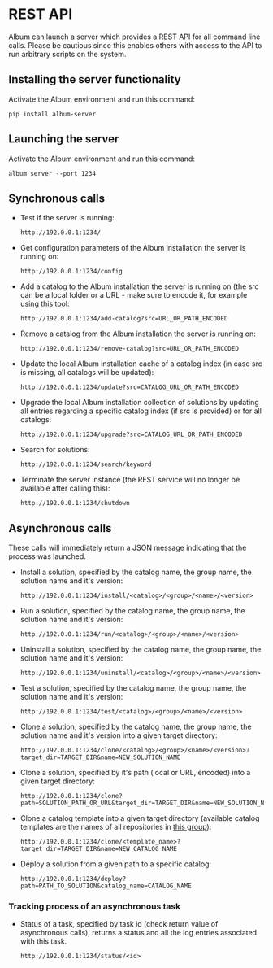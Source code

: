 # REST API

Album can launch a server which provides a REST API for all command line calls. 
Please be cautious since this enables others with access to the API to run arbitrary scripts on the system.

## Installing the server functionality

Activate the Album environment and run this command:
```
pip install album-server
```

## Launching the server
Activate the Album environment and run this command:
```
album server --port 1234
```

## Synchronous calls

- Test if the server is running: 
  ```
  http://192.0.0.1:1234/
  ```
- Get configuration parameters of the Album installation the server is running on:
  ```
  http://192.0.0.1:1234/config
  ```
- Add a catalog to the Album installation the server is running on (the src can be a local folder or a URL - make sure to encode it, for example using [this tool](https://www.urlencoder.org/):
  ```
  http://192.0.0.1:1234/add-catalog?src=URL_OR_PATH_ENCODED
  ```
- Remove a catalog from the Album installation the server is running on:
  ```
  http://192.0.0.1:1234/remove-catalog?src=URL_OR_PATH_ENCODED
  ```
- Update the local Album installation cache of a catalog index (in case src is missing, all catalogs will be updated):
  ```
  http://192.0.0.1:1234/update?src=CATALOG_URL_OR_PATH_ENCODED
  ```
- Upgrade the local Album installation collection of solutions by updating all entries regarding a specific catalog index (if src is provided) or for all catalogs:
  ```
  http://192.0.0.1:1234/upgrade?src=CATALOG_URL_OR_PATH_ENCODED
  ```
- Search for solutions:
  ```
  http://192.0.0.1:1234/search/keyword
  ```
- Terminate the server instance (the REST service will no longer be available after calling this):
  ```
  http://192.0.0.1:1234/shutdown
  ```

## Asynchronous calls

These calls will immediately return a JSON message indicating that the process was launched. 

- Install a solution, specified by the catalog name, the group name, the solution name and it's version:
  ```
  http://192.0.0.1:1234/install/<catalog>/<group>/<name>/<version>
  ```
- Run a solution, specified by the catalog name, the group name, the solution name and it's version:
  ```
  http://192.0.0.1:1234/run/<catalog>/<group>/<name>/<version>
  ```
- Uninstall a solution, specified by the catalog name, the group name, the solution name and it's version:
  ```
  http://192.0.0.1:1234/uninstall/<catalog>/<group>/<name>/<version>
  ```
- Test a solution, specified by the catalog name, the group name, the solution name and it's version:
  ```
  http://192.0.0.1:1234/test/<catalog>/<group>/<name>/<version>
  ```
- Clone a solution, specified by the catalog name, the group name, the solution name and it's version into a given target directory:
  ```
  http://192.0.0.1:1234/clone/<catalog>/<group>/<name>/<version>?target_dir=TARGET_DIR&name=NEW_SOLUTION_NAME
  ```
- Clone a solution, specified by it's path (local or URL, encoded) into a given target directory:
  ```
  http://192.0.0.1:1234/clone?path=SOLUTION_PATH_OR_URL&target_dir=TARGET_DIR&name=NEW_SOLUTION_NAME
  ```
- Clone a catalog template into a given target directory (available catalog templates are the names of all repositories in [this group](https://gitlab.com/album-app/catalogs/templates)):
  ```
  http://192.0.0.1:1234/clone/<template_name>?target_dir=TARGET_DIR&name=NEW_CATALOG_NAME
  ```
- Deploy a solution from a given path to a specific catalog:
  ```
  http://192.0.0.1:1234/deploy?path=PATH_TO_SOLUTION&catalog_name=CATALOG_NAME
  ```

### Tracking process of an asynchronous task
- Status of a task, specified by task id (check return value of asynchronous calls), returns a status and all the log entries associated with this task.
  ```
  http://192.0.0.1:1234/status/<id>
  ```
